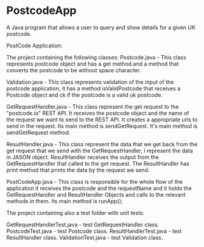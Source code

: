 # PostcodeApp
A Java program that allows a user to query and show details for a given UK postcode.

PostCode Application:

The project containing the following classes:
Postcode.java -
This class represents postcode object and has a get method
and a method that converts the postcode to be without space character.

Validation.java -
    This class represents validation of the input of the postcode application, it has a method isValidPostcode
    that receives a Postcode object and ck if the postcode is a valid uk postcode.
    
 GetRequestHandler.java -
    This class represent the get request to the "postcode.io" REST API.
    It receives the postcode object and the name of the request we want to send to the REST API.
    It creates a appropriate urls to send in the request.
    Its main method is sendGetRequest.
    It's main method is sendGetRequest method.

ResultHandler.java -
    This class represent the data that we get back from the get request that we send with the GetRequestHandler,
    I represent the data in JASON object.
    ResultHandler receives the output from the GetRequestHandler that called to the get request.
    The ResultHandler has print method that prints the data by the request we send.

PostCodeApp.java -
    This class is responsible for the whole flow of the application it receives the postcode and the requestName and it holds the
    GetRequestHandler and ResultHandler Objects and calls to the relevant methods in them.
    Its main method is runApp();

The project containing also a test folder with unit tests:

   GetRequestHandlerTest.java - test GetRequestHandler class.
   PostcodeTest.java - test Postcode class.
   ResultHandlerTest.java - test ResultHandler class.
   ValidationTest.java - test Validation class.
